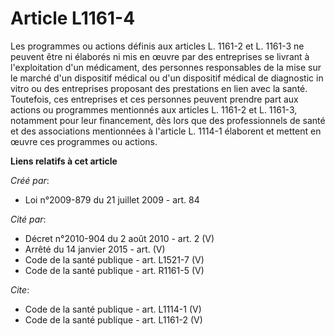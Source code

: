 # Article L1161-4

Les programmes ou actions définis aux articles L. 1161-2 et L. 1161-3 ne peuvent être ni élaborés ni mis en œuvre par des
entreprises se livrant à l'exploitation d'un médicament, des personnes responsables de la mise sur le marché d'un dispositif
médical ou d'un dispositif médical de diagnostic in vitro ou des entreprises proposant des prestations en lien avec la santé.
Toutefois, ces entreprises et ces personnes peuvent prendre part aux actions ou programmes mentionnés aux articles L. 1161-2
et L. 1161-3, notamment pour leur financement, dès lors que des professionnels de santé et des associations mentionnées à
l'article L. 1114-1 élaborent et mettent en œuvre ces programmes ou actions.

**Liens relatifs à cet article**

_Créé par_:

  - Loi n°2009-879 du 21 juillet 2009 - art. 84

_Cité par_:

  - Décret n°2010-904 du 2 août 2010 - art. 2 (V)
  - Arrêté du 14 janvier 2015 - art. (V)
  - Code de la santé publique - art. L1521-7 (V)
  - Code de la santé publique - art. R1161-5 (V)

_Cite_:

  - Code de la santé publique - art. L1114-1 (V)
  - Code de la santé publique - art. L1161-2 (V)

